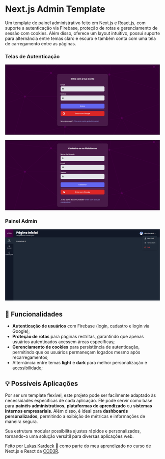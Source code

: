 # Next.js Admin Template

Um template de painel administrativo feito em Next.js e React.js, com suporte a autenticação via Firebase, proteção de rotas e gerenciamento de sessão com cookies. Além disso, oferece um layout intuitivo, possui suporte para alternância entre temas claro e escuro e também conta com uma tela de carregamento entre as páginas.

### Telas de Autenticação
![Login](public/images/img1.png)

![Cadastro](public/images/img2.png) 

### Painel Admin
![Painel](public/images/img3.png) 

## 📌 Funcionalidades

- **Autenticação de usuários** com Firebase (login, cadastro e login via Google);
- **Proteção de rotas** para páginas restritas, garantindo que apenas usuários autenticados acessem áreas específicas;
- **Gerenciamento de cookies** para persistência de autenticação, permitindo que os usuários permaneçam logados mesmo após recarregamentos;
- Alternância entre temas **light** e **dark** para melhor personalização e acessibilidade;

## 💡 Possíveis Aplicações

Por ser um template flexível, este projeto pode ser facilmente adaptado às necessidades específicas de cada aplicação. Ele pode servir como base para **painéis administrativos**, **plataformas de aprendizado** ou **sistemas internos empresariais**. Além disso, é ideal para **dashboards personalizados**, permitindo a exibição de métricas e informações de maneira segura. 

Sua estrutura modular possibilita ajustes rápidos e personalizados, tornando-o uma solução versátil para diversas aplicações web.

Feito por [Lukas Kardeck](https://github.com/lukaskardeck) 🚀 como parte do meu aprendizado no curso de Next.js e React da [COD3R](https://www.cod3r.com.br/).